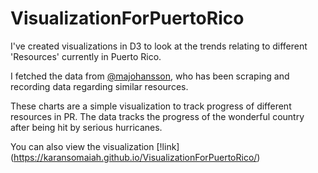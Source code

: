 # VisualizationForPuertoRico
I've created visualizations in D3 to look at the trends relating to different 'Resources' currently in Puerto Rico.

I fetched the data from [@majohansson](https://github.com/majohansson/maria-puerto-rico), who has been scraping and recording data regarding similar resources.

These charts are a simple visualization to track progress of different resources in PR.
The data tracks the progress of the wonderful country after being hit by serious hurricanes.

You can also view the visualization
[!link] (https://karansomaiah.github.io/VisualizationForPuertoRico/)
